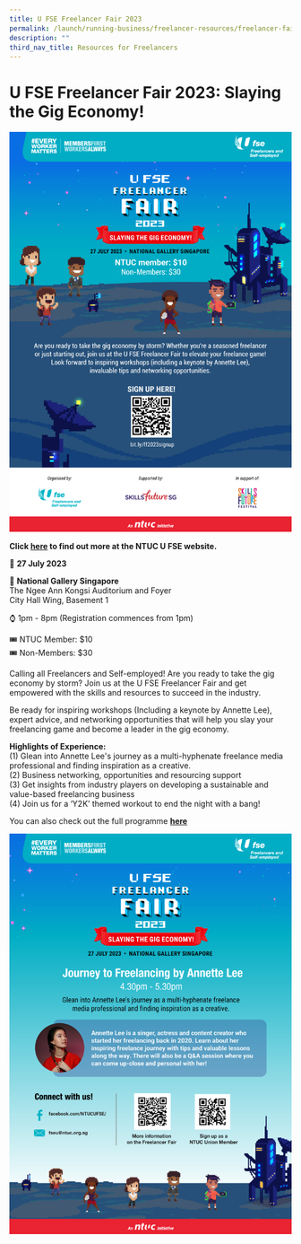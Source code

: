 ```yaml
---
title: U FSE Freelancer Fair 2023
permalink: /launch/running-business/freelancer-resources/freelancer-fair-2023/
description: ""
third_nav_title: Resources for Freelancers
---
```

# U FSE Freelancer Fair 2023: Slaying the Gig Economy!
![NTUC Freelancer Fair Poster-1](/images/ntuc%20freelancer%20fair%20poster-1.jpg)

**Click [here](https://ufse.org.sg/Pages/Details.aspx?ItemId=79) to find out more at the NTUC U FSE website.**

📅&nbsp;**27 July 2023**

📍 **National Gallery Singapore**
<br>The Ngee Ann Kongsi Auditorium and Foyer<br>
City Hall Wing, Basement 1  

⌚ 1pm - 8pm (Registration commences from 1pm)  
  
🎟️ NTUC Member: $10 <br>
🎟️ Non-Members: $30

Calling all Freelancers and Self-employed! Are you ready to take the gig economy by storm? Join us at the U FSE Freelancer Fair and get empowered with the skills and resources to succeed in the industry.

Be ready for inspiring workshops (Including a keynote by Annette Lee), expert advice, and networking opportunities that will help you slay your freelancing game and become a leader in the gig economy. 
 
**Highlights of Experience:**  
(1) Glean into Annette Lee's journey as a multi-hyphenate freelance media professional and finding inspiration as a creative.&nbsp;  
(2) Business networking, opportunities and resourcing support&nbsp;  
(3) Get insights from industry players on developing a sustainable and value-based freelancing business&nbsp;  
(4) Join us for a ‘Y2K’ themed workout to end the night with a bang!

You can also check out the full programme [**here**](/files/ntuc%20freelancer%20fair%20programme.pdf)

![NTUC Freelancer Fair Poster-2](/images/ntuc%20freelancer%20fair%20poster-2.jpg)